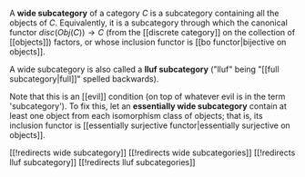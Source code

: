 A **wide subcategory** of a category $C$ is a subcategory containing all the objects of $C$. Equivalently, it is a subcategory through which the canonical functor $disc(Obj(C)) \to C$ (from the [[discrete category]] on the collection of [[objects]]) factors, or whose inclusion functor is [[bo functor|bijective on objects]].

A wide subcategory is also called a **lluf subcategory** ("lluf" being "[[full subcategory|full]]" spelled backwards).

Note that this is an [[evil]] condition (on top of whatever evil is in the term 'subcategory').  To fix this, let an **essentially wide subcategory** contain at least one object from each isomorphism class of objects; that is, its inclusion functor is [[essentially surjective functor|essentially surjective on objects]].


[[!redirects wide subcategory]]
[[!redirects wide subcategories]]
[[!redirects lluf subcategory]]
[[!redirects lluf subcategories]]
